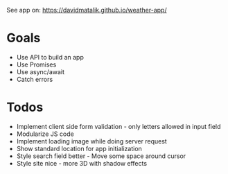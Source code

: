 See app on: https://davidmatalik.github.io/weather-app/
# Goals
- Use API to build an app
- Use Promises
- Use async/await
- Catch errors

# Todos
- Implement client side form validation - only letters allowed in input field
- Modularize JS code
- Implement loading image while doing server request
- Show standard location for app initialization
- Style search field better - Move some space around cursor
- Style site nice - more 3D with shadow effects
